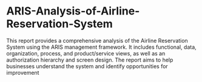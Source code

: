 # ARIS-Analysis-of-Airline-Reservation-System
This report provides a comprehensive analysis of the Airline Reservation System using the ARIS management framework. It includes functional, data, organization, process, and product/service views, as well as an authorization hierarchy and screen design. The report aims to help businesses understand the system and identify opportunities for improvement
